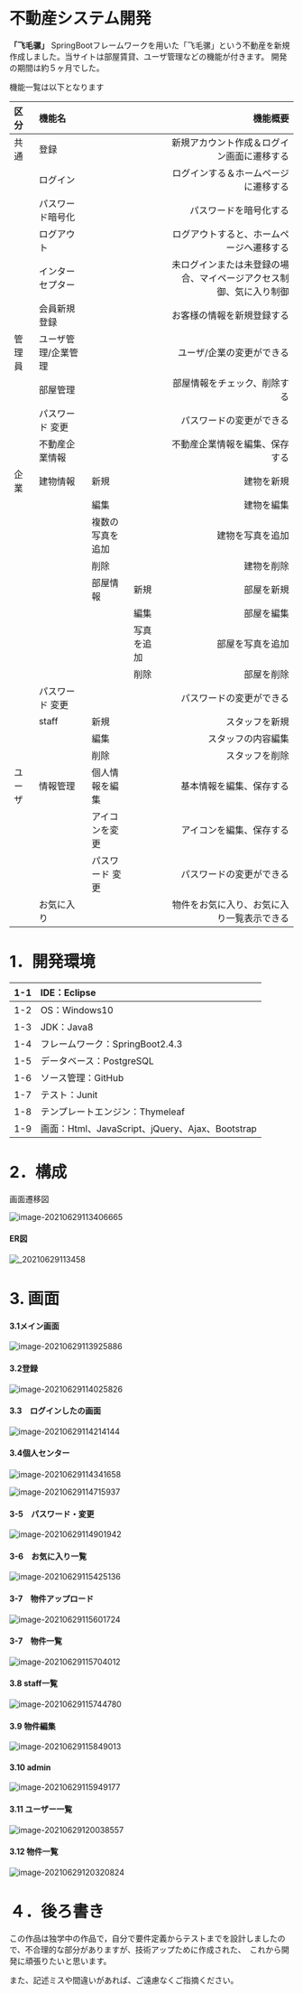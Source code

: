 # 不動産システム開発

**「飞毛骡」**
SpringBootフレームワークを用いた「飞毛骡」という不動産を新規作成しました。当サイトは部屋賃貸、ユーザ管理などの機能が付きます。 開発の期間は約５ヶ月でした。

機能一覧は以下となります



| 区分   | 機能名              |                  |            |                                                     機能概要 |
| :----- | :------------------ | :--------------- | :--------- | -----------------------------------------------------------: |
| 共通   | 登録                |                  |            |                   新規アカウント作成＆ログイン画面に遷移する |
|        | ログイン            |                  |            |                         ログインする＆ホームページに遷移する |
|        | パスワード暗号化    |                  |            |                                       パスワードを暗号化する |
|        | ログアウト          |                  |            |                     ログアウトすると、ホームページへ遷移する |
|        | インターセプター    |                  |            | 未ログインまたは未登録の場合、マイページアクセス制御、気に入り制御 |
|        | 会員新規登録        |                  |            |                                   お客様の情報を新規登録する |
| 管理員 | ユーザ管理/企業管理 |                  |            |                                    ユーザ/企業の変更ができる |
|        | 部屋管理            |                  |            |                                 部屋情報をチェック、削除する |
|        | パスワード 変更     |                  |            |                                     パスワードの変更ができる |
|        | 不動産企業情報      |                  |            |                               不動産企業情報を編集、保存する |
| 企業   | 建物情報            | 新規             |            |                                                   建物を新規 |
|        |                     | 編集             |            |                                                   建物を編集 |
|        |                     | 複数の写真を追加 |            |                                             建物を写真を追加 |
|        |                     | 削除             |            |                                                   建物を削除 |
|        |                     | 部屋情報         | 新規       |                                                   部屋を新規 |
|        |                     |                  | 編集       |                                                   部屋を編集 |
|        |                     |                  | 写真を追加 |                                             部屋を写真を追加 |
|        |                     |                  | 削除       |                                                   部屋を削除 |
|        | パスワード 変更     |                  |            |                                     パスワードの変更ができる |
|        | staff               | 新規             |            |                                               スタッフを新規 |
|        |                     | 編集             |            |                                           スタッフの内容編集 |
|        |                     | 削除             |            |                                               スタッフを削除 |
| ユーザ | 情報管理            | 個人情報を編集   |            |                                     基本情報を編集、保存する |
|        |                     | アイコンを変更   |            |                                     アイコンを編集、保存する |
|        |                     | パスワード 変更  |            |                                     パスワードの変更ができる |
|        | お気に入り          |                  |            |                   物件をお気に入り、お気に入り一覧表示できる |


# 1．開発環境

| 1-1　IDE：Eclipse                                    |
| :--------------------------------------------------- |
| 1-2　OS：Windows10                                   |
| 1-3　JDK：Java8                                      |
| 1-4　フレームワーク：SpringBoot2.4.3                 |
| 1-5　データベース：PostgreSQL                        |
| 1-6　ソース管理：GitHub                              |
| 1-7　テスト：Junit                                   |
| 1-8　テンプレートエンジン：Thymeleaf                 |
| 1-9　画面：Html、JavaScript、jQuery、Ajax、Bootstrap |

# 2．構成

画面遷移図

![image-20210629113406665](C:\Users\mfl\AppData\Roaming\Typora\typora-user-images\image-20210629113406665.png)

#### ER図

![_20210629113458](C:\Users\mfl\Desktop\_20210629113458.png)

# 3. 画面



#### 3.1メイン画面

![image-20210629113925886](C:\Users\mfl\AppData\Roaming\Typora\typora-user-images\image-20210629113925886.png)

#### 3.2登録

![image-20210629114025826](C:\Users\mfl\AppData\Roaming\Typora\typora-user-images\image-20210629114025826.png)

#### 3.3　ログインしたの画面

![image-20210629114214144](C:\Users\mfl\AppData\Roaming\Typora\typora-user-images\image-20210629114214144.png)

#### 3.4個人センター

#### 

![image-20210629114341658](C:\Users\mfl\AppData\Roaming\Typora\typora-user-images\image-20210629114341658.png)

![image-20210629114715937](C:\Users\mfl\AppData\Roaming\Typora\typora-user-images\image-20210629114715937.png)

#### 3-5　パスワード・変更

![image-20210629114901942](C:\Users\mfl\AppData\Roaming\Typora\typora-user-images\image-20210629114901942.png)

#### 3-6　お気に入り一覧

![image-20210629115425136](C:\Users\mfl\AppData\Roaming\Typora\typora-user-images\image-20210629115425136.png)

#### 3-7　物件アップロード

![image-20210629115601724](C:\Users\mfl\AppData\Roaming\Typora\typora-user-images\image-20210629115601724.png)

#### 3-7　物件一覧

![image-20210629115704012](C:\Users\mfl\AppData\Roaming\Typora\typora-user-images\image-20210629115704012.png)

#### 3.8 staff一覧

![image-20210629115744780](C:\Users\mfl\AppData\Roaming\Typora\typora-user-images\image-20210629115744780.png)

#### 3.9 物件編集



![image-20210629115849013](C:\Users\mfl\AppData\Roaming\Typora\typora-user-images\image-20210629115849013.png)

#### 3.10  admin

![image-20210629115949177](C:\Users\mfl\AppData\Roaming\Typora\typora-user-images\image-20210629115949177.png)

#### 3.11  ユーザー一覧

![image-20210629120038557](C:\Users\mfl\AppData\Roaming\Typora\typora-user-images\image-20210629120038557.png)

#### 3.12 物件一覧



![image-20210629120320824](C:\Users\mfl\AppData\Roaming\Typora\typora-user-images\image-20210629120320824.png)

# ４．後ろ書き

この作品は独学中の作品で，自分で要件定義からテストまでを設計しましたので、不合理的な部分がありますが、技術アップために作成された、　これから開発に頑張りたいと思います。

また、記述ミスや間違いがあれば、ご遠慮なくご指摘ください。